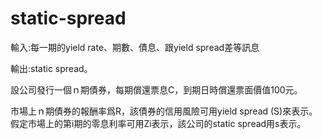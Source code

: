 # static-spread
輸入:每一期的yield rate、期數、債息、跟yield spread差等訊息

輸出:static spread。

設公司發行一個ｎ期債券，每期償還票息C，到期日時償還票面價值100元。 

市場上ｎ期債券的報酬率爲R，該債券的信用風險可用yield spread (S)來表示。 
假定市場上的第i期的零息利率可用Zi表示，該公司的static spread用s表示。

